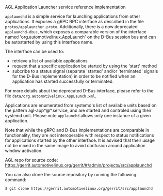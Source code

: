 AGL Application Launcher service reference implementation

`applaunchd` is a simple service for launching applications from other
applications.  It exposes a gRPC RPC interface as described in the file
`protos/applauncher.proto`.  Additionally, there is a now deprecated
`applaunchd-dbus`, which exposes a comparable version of the interface
named 'org.automotivelinux.AppLaunch' on the D-Bus session bus and can
be autostarted by using this interface name.

The interface can be used to:
- retrieve a list of available applications
- request that a specific application be started by using the 'start' method
- subcribe to a status signal (separate 'started' and/or 'terminated' signals
  for the D-Bus implementation) in order to be notified when an application
  has started successfully or terminated.

For more details about the deprecated D-Bus interface, please refer to the
file `data/org.automotivelinux.AppLaunch.xml`.

Applications are enumerated from systemd's list of available units based on
the pattern agl-app*@*.service, and are started and controled using their
systemd unit.  Please note `applaunchd` allows only one instance of a given
application.

Note that while the gRPC and D-Bus implementations are comparable in
functionality, they are not interoperable with respect to status notifications
for applications started by the other interface.  It is advised that their
usage not be mixed in the same image to avoid confusion around application
window activation.

AGL repo for source code:
https://gerrit.automotivelinux.org/gerrit/#/admin/projects/src/applaunchd

You can also clone the source repository by running the following command:
```
$ git clone https://gerrit.automotivelinux.org/gerrit/src/applaunchd
```
